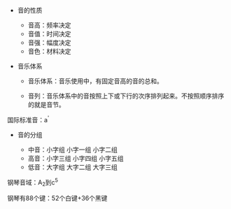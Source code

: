- 音的性质

  - 音高：频率决定
  - 音值：时间决定
  - 音强：幅度决定
  - 音色：材料决定
  
- 音乐体系

  - 音乐体系：音乐使用中，有固定音高的音的总和。

  - 音列：音乐体系中的音按照上下或下行的次序排列起来。不按照顺序排序的就是音节。

国际标准音：a<sup>'</sup>

- 音的分组

  - 中音：小字组   小字一组 小字二组
  - 高音：小字三组 小字四组 小字五组 
  - 低音：大字组   大字二组 大字三组

钢琴音域：A<sub>2</sub>到c<sup>5</sup>

钢琴有88个键：52个白键+36个黑键
